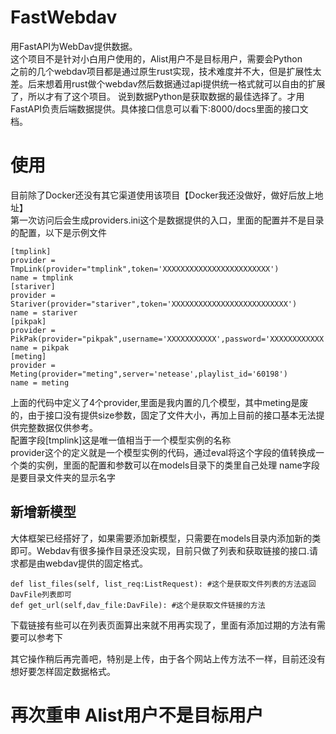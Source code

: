 # FastWebdav
用FastAPI为WebDav提供数据。   
这个项目不是针对小白用户使用的，Alist用户不是目标用户，需要会Python   
之前的几个webdav项目都是通过原生rust实现，技术难度并不大，但是扩展性太差。后来想着用rust做个webdav然后数据通过api提供统一格式就可以自由的扩展了，所以才有了这个项目。
说到数据Python是获取数据的最佳选择了。才用FastAPI负责后端数据提供。具体接口信息可以看下:8000/docs里面的接口文档。   
# 使用
目前除了Docker还没有其它渠道使用该项目【Docker我还没做好，做好后放上地址】   
第一次访问后会生成providers.ini这个是数据提供的入口，里面的配置并不是目录的配置，以下是示例文件
```
[tmplink]
provider = TmpLink(provider="tmplink",token='XXXXXXXXXXXXXXXXXXXXXXXX')
name = tmplink
[stariver]
provider = Stariver(provider="stariver",token='XXXXXXXXXXXXXXXXXXXXXXXXXX')
name = stariver
[pikpak]
provider = PikPak(provider="pikpak",username='XXXXXXXXXXX',password='XXXXXXXXXXXX')
name = pikpak
[meting]
provider = Meting(provider="meting",server='netease',playlist_id='60198')
name = meting
```
上面的代码中定义了4个provider,里面是我内置的几个模型，其中meting是废的，由于接口没有提供size参数，固定了文件大小，再加上目前的接口基本无法提供完整数据仅供参考。   
配置字段[tmplink]这是唯一值相当于一个模型实例的名称   
provider这个的定义就是一个模型实例的代码，通过eval将这个字段的值转换成一个类的实例，里面的配置和参数可以在models目录下的类里自己处理
name字段是要目录文件夹的显示名字
## 新增新模型
大体框架已经搭好了，如果需要添加新模型，只需要在models目录内添加新的类即可。Webdav有很多操作目录还没实现，目前只做了列表和获取链接的接口.请求都是由webdav提供的固定格式。
```
def list_files(self, list_req:ListRequest): #这个是获取文件列表的方法返回DavFile列表即可
def get_url(self,dav_file:DavFile): #这个是获取文件链接的方法
```
下载链接有些可以在列表页面算出来就不用再实现了，里面有添加过期的方法有需要可以参考下   

其它操作稍后再完善吧，特别是上传，由于各个网站上传方法不一样，目前还没有想好要怎样固定数据格式。

# 再次重申 Alist用户不是目标用户